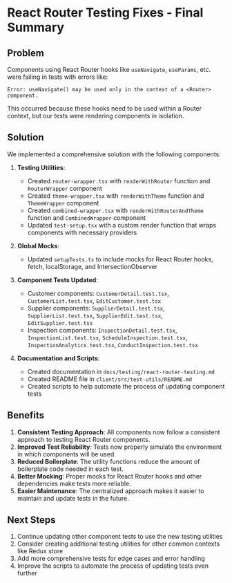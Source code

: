 # React Router Testing Fixes - Final Summary

## Problem

Components using React Router hooks like `useNavigate`, `useParams`, etc. were failing in tests with errors like:

```
Error: useNavigate() may be used only in the context of a <Router> component.
```

This occurred because these hooks need to be used within a Router context, but our tests were rendering components in isolation.

## Solution

We implemented a comprehensive solution with the following components:

1. **Testing Utilities**:
   - Created `router-wrapper.tsx` with `renderWithRouter` function and `RouterWrapper` component
   - Created `theme-wrapper.tsx` with `renderWithTheme` function and `ThemeWrapper` component
   - Created `combined-wrapper.tsx` with `renderWithRouterAndTheme` function and `CombinedWrapper` component
   - Updated `test-setup.tsx` with a custom render function that wraps components with necessary providers

2. **Global Mocks**:
   - Updated `setupTests.ts` to include mocks for React Router hooks, fetch, localStorage, and IntersectionObserver

3. **Component Tests Updated**:
   - Customer components: `CustomerDetail.test.tsx`, `CustomerList.test.tsx`, `EditCustomer.test.tsx`
   - Supplier components: `SupplierDetail.test.tsx`, `SupplierList.test.tsx`, `SupplierEdit.test.tsx`, `EditSupplier.test.tsx`
   - Inspection components: `InspectionDetail.test.tsx`, `InspectionList.test.tsx`, `ScheduleInspection.test.tsx`, `InspectionAnalytics.test.tsx`, `ConductInspection.test.tsx`

4. **Documentation and Scripts**:
   - Created documentation in `docs/testing/react-router-testing.md`
   - Created README file in `client/src/test-utils/README.md`
   - Created scripts to help automate the process of updating component tests

## Benefits

1. **Consistent Testing Approach**: All components now follow a consistent approach to testing React Router components.
2. **Improved Test Reliability**: Tests now properly simulate the environment in which components will be used.
3. **Reduced Boilerplate**: The utility functions reduce the amount of boilerplate code needed in each test.
4. **Better Mocking**: Proper mocks for React Router hooks and other dependencies make tests more reliable.
5. **Easier Maintenance**: The centralized approach makes it easier to maintain and update tests in the future.

## Next Steps

1. Continue updating other component tests to use the new testing utilities
2. Consider creating additional testing utilities for other common contexts like Redux store
3. Add more comprehensive tests for edge cases and error handling
4. Improve the scripts to automate the process of updating tests even further 